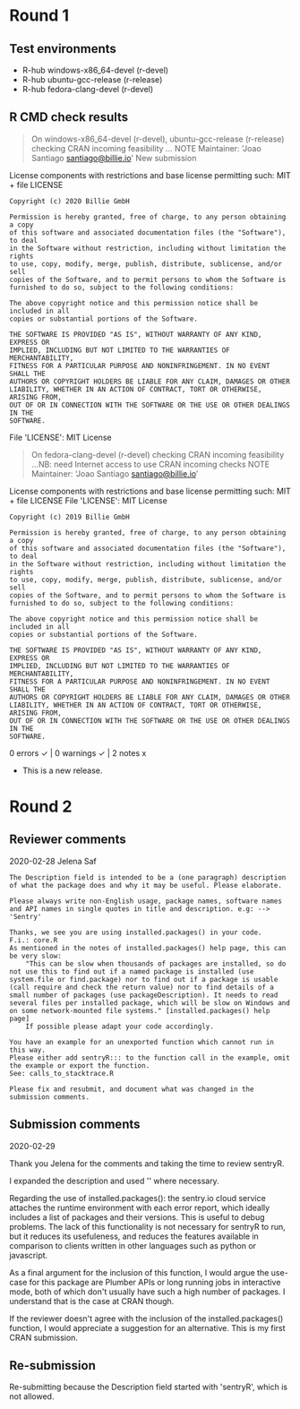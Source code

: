 # Round 1
## Test environments
- R-hub windows-x86_64-devel (r-devel)
- R-hub ubuntu-gcc-release (r-release)
- R-hub fedora-clang-devel (r-devel)

## R CMD check results
> On windows-x86_64-devel (r-devel), ubuntu-gcc-release (r-release)
  checking CRAN incoming feasibility ... NOTE
  Maintainer: 'Joao Santiago <santiago@billie.io>'
  New submission
  
  
  License components with restrictions and base license permitting such:
    MIT + file LICENSE
    
    Copyright (c) 2020 Billie GmbH
    
    Permission is hereby granted, free of charge, to any person obtaining a copy
    of this software and associated documentation files (the "Software"), to deal
    in the Software without restriction, including without limitation the rights
    to use, copy, modify, merge, publish, distribute, sublicense, and/or sell
    copies of the Software, and to permit persons to whom the Software is
    furnished to do so, subject to the following conditions:
    
    The above copyright notice and this permission notice shall be included in all
    copies or substantial portions of the Software.
    
    THE SOFTWARE IS PROVIDED "AS IS", WITHOUT WARRANTY OF ANY KIND, EXPRESS OR
    IMPLIED, INCLUDING BUT NOT LIMITED TO THE WARRANTIES OF MERCHANTABILITY,
    FITNESS FOR A PARTICULAR PURPOSE AND NONINFRINGEMENT. IN NO EVENT SHALL THE
    AUTHORS OR COPYRIGHT HOLDERS BE LIABLE FOR ANY CLAIM, DAMAGES OR OTHER
    LIABILITY, WHETHER IN AN ACTION OF CONTRACT, TORT OR OTHERWISE, ARISING FROM,
    OUT OF OR IN CONNECTION WITH THE SOFTWARE OR THE USE OR OTHER DEALINGS IN THE
    SOFTWARE.
  File 'LICENSE':
    MIT License

> On fedora-clang-devel (r-devel)
  checking CRAN incoming feasibility ...NB: need Internet access to use CRAN incoming checks
   NOTE
  Maintainer: ‘Joao Santiago <santiago@billie.io>’
  
  License components with restrictions and base license permitting such:
    MIT + file LICENSE
  File 'LICENSE':
    MIT License
    
    Copyright (c) 2019 Billie GmbH
    
    Permission is hereby granted, free of charge, to any person obtaining a copy
    of this software and associated documentation files (the "Software"), to deal
    in the Software without restriction, including without limitation the rights
    to use, copy, modify, merge, publish, distribute, sublicense, and/or sell
    copies of the Software, and to permit persons to whom the Software is
    furnished to do so, subject to the following conditions:
    
    The above copyright notice and this permission notice shall be included in all
    copies or substantial portions of the Software.
    
    THE SOFTWARE IS PROVIDED "AS IS", WITHOUT WARRANTY OF ANY KIND, EXPRESS OR
    IMPLIED, INCLUDING BUT NOT LIMITED TO THE WARRANTIES OF MERCHANTABILITY,
    FITNESS FOR A PARTICULAR PURPOSE AND NONINFRINGEMENT. IN NO EVENT SHALL THE
    AUTHORS OR COPYRIGHT HOLDERS BE LIABLE FOR ANY CLAIM, DAMAGES OR OTHER
    LIABILITY, WHETHER IN AN ACTION OF CONTRACT, TORT OR OTHERWISE, ARISING FROM,
    OUT OF OR IN CONNECTION WITH THE SOFTWARE OR THE USE OR OTHER DEALINGS IN THE
    SOFTWARE.

0 errors ✓ | 0 warnings ✓ | 2 notes x

* This is a new release.

# Round 2
## Reviewer comments

2020-02-28 Jelena Saf

```
The Description field is intended to be a (one paragraph) description of what the package does and why it may be useful. Please elaborate.

Please always write non-English usage, package names, software names and API names in single quotes in title and description. e.g: --> 'Sentry'

Thanks, we see you are using installed.packages() in your code.
F.i.: core.R
As mentioned in the notes of installed.packages() help page, this can be very slow:
    "This can be slow when thousands of packages are installed, so do not use this to find out if a named package is installed (use system.file or find.package) nor to find out if a package is usable (call require and check the return value) nor to find details of a small number of packages (use packageDescription). It needs to read several files per installed package, which will be slow on Windows and on some network-mounted file systems." [installed.packages() help page]
    If possible please adapt your code accordingly.

You have an example for an unexported function which cannot run in this way.
Please either add sentryR::: to the function call in the example, omit the example or export the function.
See: calls_to_stacktrace.R

Please fix and resubmit, and document what was changed in the submission comments.
```

## Submission comments

2020-02-29

Thank you Jelena for the comments and taking the time to review sentryR.

I expanded the description and used '' where necessary.

Regarding the use of installed.packages(): the sentry.io cloud service attaches
the runtime environment with each error report, which ideally includes a list
of packages and their versions. This is useful to debug problems.
The lack of this functionality is not necessary for sentryR to run, but it
reduces its usefuleness, and reduces the features available in comparison to
clients written in other languages such as python or javascript.

As a final argument for the inclusion of this function, I would argue the
use-case for this package are Plumber APIs or long running jobs in interactive mode,
both of which don't usually have such a high number of packages.
I understand that is the case at CRAN though.

If the reviewer doesn't agree with the inclusion of the installed.packages()
function, I would appreciate a suggestion for an alternative.
This is my first CRAN submission.

## Re-submission

Re-submitting because the Description field started with 'sentryR', 
which is not allowed.
